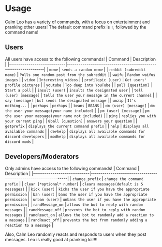 # Usage
Calm Leo has a variety of commands, with a focus on entertainment and pranking other users! The default command prefix is `!`, followed by the command name!

## Users
All users have access to the following commands!
| Command                     | Description                                                      |
|-----------------------------|------------------------------------------------------------------|
| `meme`                      | `sends a random meme`             |
| `reddit (subreddit name)`   | `Pulls one random post from the subreddit`                       |
| `waifu`                     | `Random waifus images`                                    |
| `video`                     | `Interesting videos`                                    |
| `profilepic (user)`                     | `Get users' profile pictures`                                    |
| `youtube`                     | `Too deep into YouTube`                                    |
| `poll [question]`                     | `Start a poll` |
| `insult (user)`             | `insults the designated user`                                    |
| `tell (user) [message]`     | `tells the user your message in the current channel`             | 
| `say [message]`             | `bot sends the designated message` |
| `unzip`                     | `It's nothing...` |
| `perhaps`                     | `perhaps` |
| `beans`                     | `BEANS` |
| `dm (user) [message]`       | `dm the user your message(your name included)`                   |
| `pm (user) [message]`       | `pm the user your message(your name not included)`               |
| `ping`                      | `replies you with your current ping`                             |
| `8ball [question]`          | `answers your question`                                          |
| `getprefix`                 | `displays the current command prefix` |
| `help`                      | `displays all available commands`                                |
| `devhelp`                   | `displays all available commands for discord developers`               |
| `modhelp`                   | `displays all available commands for discord mods`                                    |


## Developers/Moderators
Only admins have access to the following commands!
| Command                     | Description                                                      |
|-----------------------------|------------------------------------------------------------------|
| `change_prefix`             | `change the command prefix`                                      |
| `clear [*optional* number]` | `clears messages(default is 5 messages)`                         |
| `kick (user)`               | `kicks the user if you have the appropriate permission`          |
| `ban (user)`                | `bans the user if you have the appropriate permission`           |
| `unban (user)`              | `unbans the user if you have the appropriate permission`         |
| `randMessage_on`            | `allows the bot to reply with random messages`                   |
| `randMessage_off`           | `prevents the bot to reply with random messages`                 |
| `randReact_on`              | `allows the bot to randomly add a reaction to a message`         |
| `randReact_off`             | `prevents the bot from randomly adding a reaction to a message`  |


Also, Calm Leo randomly reacts and responds to users when they post messages. Leo is really good at pranking lol!!!!
